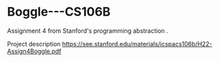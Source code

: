 # Boggle---CS106B

Assignment 4 from Stanford's programming abstraction .

Project description https://see.stanford.edu/materials/icspacs106b/H22-Assign4Boggle.pdf
